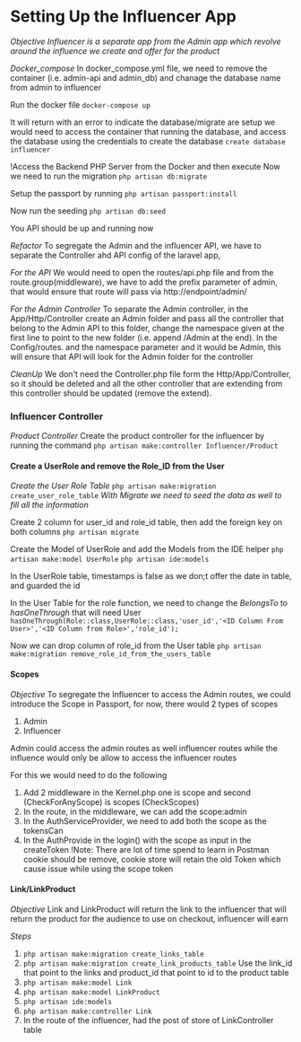 # Setting Up the Influencer App
*Objective*
_Influencer is a separate app from the Admin app which revolve around the influence we create and offer for the product_

*Docker_compose*
In docker_compose.yml file, we need to remove the container (i.e. admin-api and admin_db) and chanage the database name from admin to influencer

Run the docker file
`docker-compose up`

It will return with an error to indicate the database/migrate are setup
we would need to access the container that running the database, and access the database using the credentials to create the database
`create database influencer`

!Access the Backend PHP Server from the Docker and then execute
Now we need to run the migration
`php artisan db:migrate`

Setup the passport by running
`php artisan passport:install`

Now run the seeding
`php artisan db:seed`

You API should be up and running now

*Refactor*
To segregate the Admin and the influencer API, we have to separate the Controller ahd API config of the laravel app, 

_For the API_
We would need to open the routes/api.php file and from the route.group(middleware), we have to add the prefix parameter of admin, that would ensure that route will pass via http://endpoint/admin/<request>

_For the Admin Controller_
To separate the Admin controller, in the App/Http/Controller create an Admin folder and pass all the controller that belong to the Admin API to this folder, change the namespace given at the first line to point to the new folder (i.e. append /Admin at the end).
In the Config/routes. and the namespace parameter and it would be Admin, this will ensure that API will look for the Admin folder for the controller

_CleanUp_
We don't need the Controller.php file form the Http/App/Controller, so it should be deleted and all the other controller that are extending from this controller should be updated (remove the extend).


### Influencer Controller
*Product Controller*
Create the product controller for the influencer by running the command
`php artisan make:controller Influencer/Product`


#### Create a UserRole and remove the Role_ID from the User
*Create the User Role Table*
`php artisan make:migration create_user_role_table`
_With Migrate we need to seed the data as well to fill all the information_ 

Create 2 column for user_id and role_id table, then add the foreign key on both columns
`php artisan migrate`

Create the Model of UserRole and add the Models from the IDE helper
`php artisan make:model UserRole`
`php artisan ide:models`

In the UserRole table, timestamps is false as we don;t offer the date in table, and guarded the id

In the User Table for the role function, we need to change the _BelongsTo_ to _hasOneThrough_ that will need 
User `hasOneThrough(Role::class,UserRole::class,'user_id','<ID Column From User>','<ID Column from Role>','role_id');` 

Now we can drop column of role_id from the User table
`php artisan make:migration remove_role_id_from_the_users_table` 


#### Scopes
*Objective*
To segregate the Influencer to access the Admin routes, we could introduce the Scope in Passport, for now, there would 2 types of scopes
1. Admin
2. Influencer

Admin could access the admin routes as well influencer routes while the influence would only be allow to access the influencer routes

For this we would need to do the following

1. Add 2 middleware in the Kernel.php one is scope and second (CheckForAnyScope) is scopes (CheckScopes)
2. In the route, in the middleware, we can add the scope:admin
3. In the AuthServiceProvider, we need to add both the scope as the tokensCan
4. In the AuthProvide in the login() with the scope as input in the createToken
!Note: There are lot of time spend to learn in Postman cookie should be remove, cookie store will retain the old Token which cause issue while using the scope token

#### Link/LinkProduct
*Objective*
Link and LinkProduct will return the link to the influencer that will return the product for the audience to use on checkout, influencer will earn

_Steps_
1. `php artisan make:migration create_links_table`
2. `php artisan make:migration create_link_products_table`
   Use the link_id that point to the links and product_id that point to id to the product table
3. `php artisan make:model Link`
4. `php artisan make:model LinkProduct`
5. `php artisan ide:models`
6. `php artisan make:controller Link`
7. In the route of the influencer, had the post of store of LinkController table